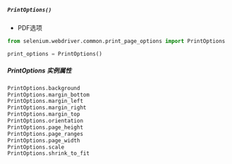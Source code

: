 ##### `PrintOptions()`
- PDF选项
```python
from selenium.webdriver.common.print_page_options import PrintOptions

print_options = PrintOptions()
```
##### PrintOptions 实例属性
```python
PrintOptions.background
PrintOptions.margin_bottom
PrintOptions.margin_left
PrintOptions.margin_right
PrintOptions.margin_top
PrintOptions.orientation
PrintOptions.page_height
PrintOptions.page_ranges
PrintOptions.page_width
PrintOptions.scale
PrintOptions.shrink_to_fit
```